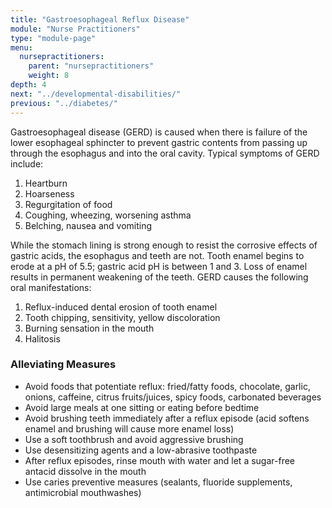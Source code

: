 ```yaml
---
title: "Gastroesophageal Reflux Disease"
module: "Nurse Practitioners"
type: "module-page"
menu:
  nursepractitioners:
    parent: "nursepractitioners"
    weight: 8
depth: 4
next: "../developmental-disabilities/"
previous: "../diabetes/"
---
```

<div class="pageblock"><p>Gastroesophageal disease (GERD) is caused when there is failure of the lower esophageal sphincter to prevent gastric contents from passing up through the esophagus and into the oral cavity. Typical symptoms of GERD include:</p>
<ol>
<li>Heartburn </li>
<li>Hoarseness</li>
<li>Regurgitation of food </li>
<li>Coughing, wheezing, worsening asthma</li>
<li>Belching, nausea and vomiting </li>
</ol>
<p>While the stomach lining is strong enough to resist the corrosive effects of gastric acids, the esophagus and teeth are not. Tooth enamel begins to erode at a pH of 5.5; gastric acid pH is between 1 and 3. Loss of enamel results in permanent weakening of the teeth. GERD causes the following oral manifestations: </p>
<ol>
<li>Reflux-induced dental erosion of tooth enamel</li>
<li>Tooth chipping, sensitivity, yellow discoloration</li>
<li>Burning sensation in the mouth</li>
<li>Halitosis</li>
</ol>
<h3>Alleviating Measures</h3>
<ul>
<li>Avoid foods that potentiate reflux: fried/fatty foods, chocolate, garlic, onions, caffeine, citrus fruits/juices, spicy foods, carbonated beverages</li>
<li>Avoid large meals at one sitting or eating before bedtime</li>
<li>Avoid brushing teeth immediately after a reflux episode (acid softens enamel and brushing will cause more enamel loss)</li>
<li>Use a soft toothbrush and avoid aggressive brushing</li>
<li>Use desensitizing agents and a low-abrasive toothpaste</li>
<li>After reflux episodes, rinse mouth with water and let a sugar-free antacid dissolve in the mouth</li>
<li>Use caries preventive measures (sealants, fluoride supplements, antimicrobial mouthwashes)</li>
</ul>
</div>